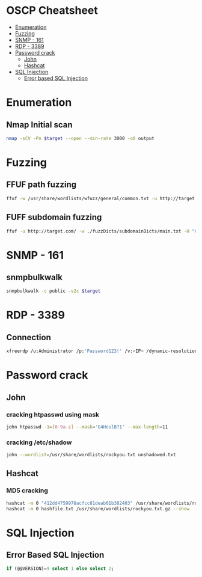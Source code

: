 # OSCP Cheatsheet

* [Enumeration](#Enumeration)
* [Fuzzing](#Fuzzing)
* [SNMP - 161](#snmp---161)
* [RDP - 3389](#rdp---3389)
* [Password crack](#password-crack)
  * [John](#john)
  * [Hashcat](#hashcat)
* [SQL Injection](#SQL-Injection)
  * [Error based SQL Injection](#error-based-sql-injection)

# Enumeration

## Nmap Initial scan

~~~ bash
nmap -sCV -Pn $target --open --min-rate 3000 -oA output
~~~


# Fuzzing

## FFUF path fuzzing

~~~ bash
ffuf -w /usr/share/wordlists/wfuzz/general/common.txt -u http://target.com/FUZZ -mc 200
~~~

## FUFF subdomain fuzzing

~~~ bash
ffuf -u http://target.com/ -w ./fuzzDicts/subdomainDicts/main.txt -H "Host:FUZZ.target.com" -mc 200
~~~

# SNMP - 161

## snmpbulkwalk

~~~ bash
snmpbulkwalk -c public -v2c $target
~~~


# RDP - 3389

## Connection

~~~ bash
xfreerdp /u:Administrator /p:'Password123!' /v:<IP> /dynamic-resolution
~~~

# Password crack

## John

### cracking htpasswd using mask

~~~ bash
john htpasswd -1=[0-9a-z] --mask='G4HeulB?1' --max-length=11
~~~

### cracking /etc/shadow

~~~ bash
john --wordlist=/usr/share/wordlists/rockyou.txt unshadowed.txt
~~~

## Hashcat

### MD5 cracking

~~~ bash
hashcat -m 0 "412dd4759978acfcc81deab01b382403" /usr/share/wordlists/rockyou.txt.gz --show
hashcat -m 0 hashfile.txt /usr/share/wordlists/rockyou.txt.gz --show
~~~

# SQL Injection

## Error Based SQL Injection

~~~ sql
if (@@VERSION)=9 select 1 else select 2;
~~~
